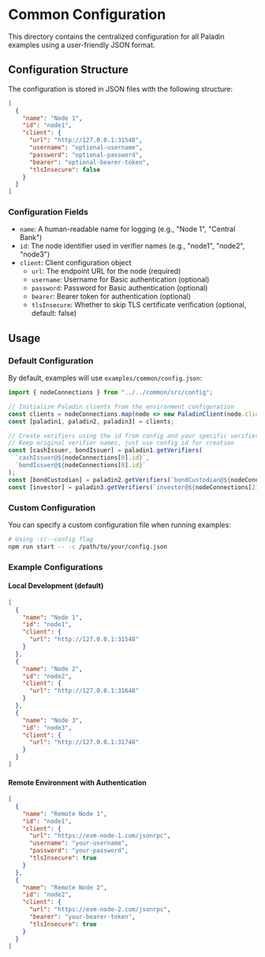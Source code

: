 # Common Configuration

This directory contains the centralized configuration for all Paladin examples using a user-friendly JSON format.

## Configuration Structure

The configuration is stored in JSON files with the following structure:

```json
[
  {
    "name": "Node 1",
    "id": "node1",
    "client": {
      "url": "http://127.0.0.1:31548",
      "username": "optional-username",
      "password": "optional-password",
      "bearer": "optional-bearer-token",
      "tlsInsecure": false
    }
  }
]
```

### Configuration Fields

- `name`: A human-readable name for logging (e.g., "Node 1", "Central Bank")
- `id`: The node identifier used in verifier names (e.g., "node1", "node2", "node3")
- `client`: Client configuration object
  - `url`: The endpoint URL for the node (required)
  - `username`: Username for Basic authentication (optional)
  - `password`: Password for Basic authentication (optional)
  - `bearer`: Bearer token for authentication (optional)
  - `tlsInsecure`: Whether to skip TLS certificate verification (optional, default: false)

## Usage

### Default Configuration

By default, examples will use `examples/common/config.json`:

```typescript
import { nodeConnections } from "../../common/src/config";

// Initialize Paladin clients from the environment configuration
const clients = nodeConnections.map(node => new PaladinClient(node.clientOptions));
const [paladin1, paladin2, paladin3] = clients;

// Create verifiers using the id from config and your specific verifier names
// Keep original verifier names, just use config id for creation
const [cashIssuer, bondIssuer] = paladin1.getVerifiers(
  `cashIssuer@${nodeConnections[0].id}`,
  `bondIssuer@${nodeConnections[0].id}`
);
const [bondCustodian] = paladin2.getVerifiers(`bondCustodian@${nodeConnections[1].id}`);
const [investor] = paladin3.getVerifiers(`investor@${nodeConnections[2].id}`);
```

### Custom Configuration

You can specify a custom configuration file when running examples:

```bash
# Using -c/--config flag
npm run start -- -c /path/to/your/config.json
```

### Example Configurations

#### Local Development (default)
```json
[
  {
    "name": "Node 1",
    "id": "node1",
    "client": {
      "url": "http://127.0.0.1:31548"
    }
  },
  {
    "name": "Node 2",
    "id": "node2",
    "client": {
      "url": "http://127.0.0.1:31648"
    }
  },
  {
    "name": "Node 3",
    "id": "node3",
    "client": {
      "url": "http://127.0.0.1:31748"
    }
  }
]
```

#### Remote Environment with Authentication
```json
[
  {
    "name": "Remote Node 1",
    "id": "node1",
    "client": {
      "url": "https://evm-node-1.com/jsonrpc",
      "username": "your-username",
      "password": "your-password",
      "tlsInsecure": true
    }
  },
  {
    "name": "Remote Node 2",
    "id": "node2",
    "client": {
      "url": "https://evm-node-2.com/jsonrpc",
      "bearer": "your-bearer-token",
      "tlsInsecure": true
    }
  }
]
```
